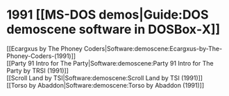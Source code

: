 # 1991 [[MS-DOS demos|Guide:DOS demoscene software in DOSBox‐X]]

[[Ecargxus by The Phoney Coders|Software:demoscene:Ecargxus-by-The-Phoney-Coders-(1991)]]  
[[Party 91 Intro for The Party|Software:demoscene:Party 91 Intro for The Party by TRSI (1991)]]  
[[Scroll Land by TSI|Software:demoscene:Scroll Land by TSI (1991)]]  
[[Torso by Abaddon|Software:demoscene:Torso by Abaddon (1991)]]  

